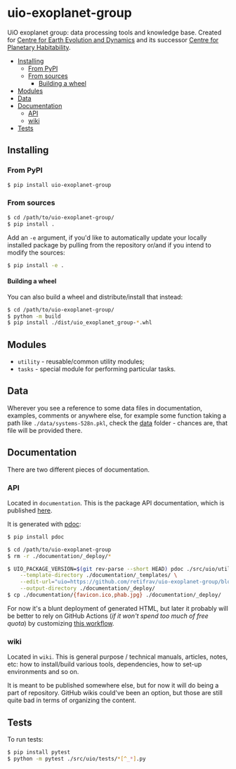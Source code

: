 # uio-exoplanet-group

UiO exoplanet group: data processing tools and knowledge base. Created for [Centre for Earth Evolution and Dynamics](https://mn.uio.no/ceed/) and its successor [Centre for Planetary Habitability](https://mn.uio.no/phab/english/).

<!-- MarkdownTOC -->

- [Installing](#installing)
    - [From PyPI](#from-pypi)
    - [From sources](#from-sources)
        - [Building a wheel](#building-a-wheel)
- [Modules](#modules)
- [Data](#data)
- [Documentation](#documentation)
    - [API](#api)
    - [wiki](#wiki)
- [Tests](#tests)

<!-- /MarkdownTOC -->

## Installing

### From PyPI

``` sh
$ pip install uio-exoplanet-group
```

### From sources

``` sh
$ cd /path/to/uio-exoplanet-group/
$ pip install .
```

Add an `-e` argument, if you'd like to automatically update your locally installed package by pulling from the repository or/and if you intend to modify the sources:

``` sh
$ pip install -e .
```

#### Building a wheel

You can also build a wheel and distribute/install that instead:

``` sh
$ cd /path/to/uio-exoplanet-group/
$ python -m build
$ pip install ./dist/uio_exoplanet_group-*.whl
```

## Modules

- `utility` - reusable/common utility modules;
- `tasks` - special module for performing particular tasks.

## Data

Wherever you see a reference to some data files in documentation, examples, comments or anywhere else, for example some function taking a path like `./data/systems-528n.pkl`, check the [data](https://github.com/retifrav/uio-exoplanet-group/tree/master/data) folder - chances are, that file will be provided there.

## Documentation

There are two different pieces of documentation.

### API

Located in `documentation`. This is the package API documentation, which is published [here](https://uio.decovar.dev/).

It is generated with [pdoc](https://pdoc.dev):

``` sh
$ pip install pdoc

$ cd /path/to/uio-exoplanet-group
$ rm -r ./documentation/_deploy/*

$ UIO_PACKAGE_VERSION=$(git rev-parse --short HEAD) pdoc ./src/uio/utility ./src/uio/tasks \
    --template-directory ./documentation/_templates/ \
    --edit-url="uio=https://github.com/retifrav/uio-exoplanet-group/blob/master/src/uio/" \
    --output-directory ./documentation/_deploy/
$ cp ./documentation/{favicon.ico,phab.jpg} ./documentation/_deploy/
```

For now it's a blunt deployment of generated HTML, but later it probably will be better to rely on GitHub Actions (*if it won't spend too much of free quota*) by customizing [this workflow](https://github.com/mitmproxy/pdoc/blob/main/.github/workflows/docs.yml).

### wiki

Located in `wiki`. This is general purpose / technical manuals, articles, notes, etc: how to install/build various tools, dependencies, how to set-up environments and so on.

It is meant to be published somewhere else, but for now it will do being a part of repository. GitHub wikis could've been an option, but those are still quite bad in terms of organizing the content.

## Tests

To run tests:

``` sh
$ pip install pytest
$ python -m pytest ./src/uio/tests/*[^_*].py
```
